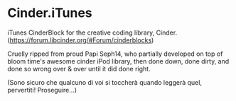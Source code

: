 Cinder.iTunes
============

iTunes CinderBlock for the creative coding library, Cinder.  (https://forum.libcinder.org/#Forum/cinderblocks) 

Cruelly ripped from proud Papi Seph14, who partially developed on top of bloom time's awesome cinder iPod library, then done down, done dirty, and done so wrong over & over until it did done right.  

(Sono sicuro che qualcuno di voi si toccherà quando leggerà quel, pervertiti!  Proseguire...)
